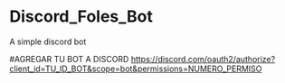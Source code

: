 # Discord_Foles_Bot
A simple discord bot

#AGREGAR TU BOT A DISCORD
https://discord.com/oauth2/authorize?client_id=TU_ID_BOT&scope=bot&permissions=NUMERO_PERMISO
